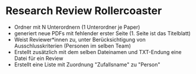 # Research Review Rollercoaster

- Ordner mit N Unterordnern (1 Unterordner je Paper)
- generiert neue PDFs mit fehlender erster Seite (1. Seite ist das Titelblatt)
- Weist Reviewer*innen zu, unter Berücksichtigung von Ausschlusskriterien (Personen im selben Team)
- Erstellt zusätzlich mit dem selben Dateinamen und TXT-Endung eine Datei für ein Review
- Erstellt eine Liste mit Zuordnung "Zufallsname" zu "Person"
